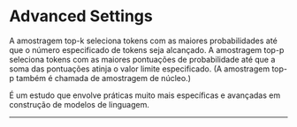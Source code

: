 # Advanced Settings

A amostragem top-k seleciona tokens com as maiores probabilidades até que o número especificado de tokens seja alcançado. A amostragem top-p seleciona tokens com as maiores pontuações de probabilidade até que a soma das pontuações atinja o valor limite especificado. (A amostragem top-p também é chamada de amostragem de núcleo.)

É um estudo que envolve práticas muito mais específicas e avançadas em construção de modelos de linguagem.

---
